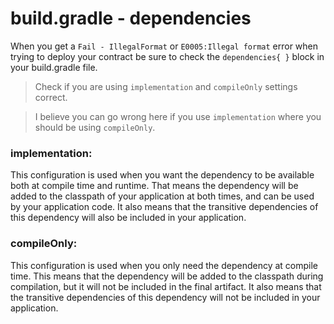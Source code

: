 # build.gradle - dependencies

When you get a `Fail - IllegalFormat` or `E0005:Illegal format` error when trying to deploy your contract be sure to check 
the `dependencies{ }` block in your build.gradle file.

> Check if you are using `implementation` and `compileOnly` settings correct. 

> I believe you can go wrong here if you use `implementation` where you should
be using `compileOnly`.

### implementation:
This configuration is used when you want the dependency to be available both at compile time and runtime. 
That means the dependency will be added to the classpath of your application at both times, and can be used by your application code. 
It also means that the transitive dependencies of this dependency will also be included in your application.

### compileOnly:
This configuration is used when you only need the dependency at compile time. 
This means that the dependency will be added to the classpath during compilation, but it will not be included in the final artifact. 
It also means that the transitive dependencies of this dependency will not be included in your application.
